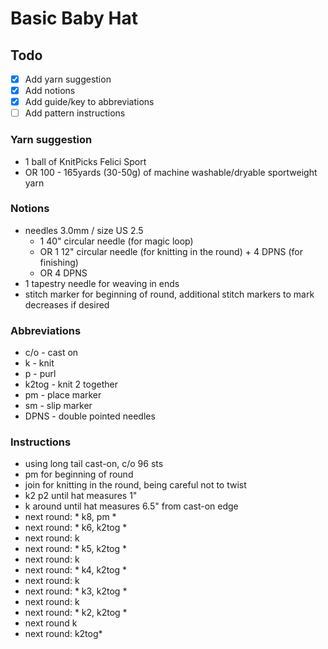 # Basic Baby Hat

## Todo

- [x] Add yarn suggestion
- [x] Add notions
- [x] Add guide/key to abbreviations
- [ ] Add pattern instructions

### Yarn suggestion
* 1 ball of KnitPicks Felici Sport
* OR 100 - 165yards (30-50g) of machine washable/dryable sportweight yarn

### Notions
* needles 3.0mm / size US 2.5
  * 1 40" circular needle (for magic loop)
  * OR 1 12" circular needle (for knitting in the round) + 4 DPNS (for finishing)
  * OR 4 DPNS
* 1 tapestry needle for weaving in ends
* stitch marker for beginning of round, additional stitch markers to mark decreases if desired

### Abbreviations
* c/o - cast on
* k - knit
* p - purl
* k2tog - knit 2 together
* pm - place marker
* sm - slip marker
* DPNS - double pointed needles
 
### Instructions

* using long tail cast-on, c/o 96 sts
* pm for beginning of round
* join for knitting in the round, being careful not to twist
* k2 p2 until hat measures 1" 
* k around until hat measures 6.5" from cast-on edge
* next round: * k8, pm *
* next round: * k6, k2tog *
* next round: k
* next round: * k5, k2tog *
* next round: k
* next round: * k4, k2tog *
* next round: k
* next round: * k3, k2tog *
* next round: k
* next round: * k2, k2tog *
* next round k
* next round: k2tog*



